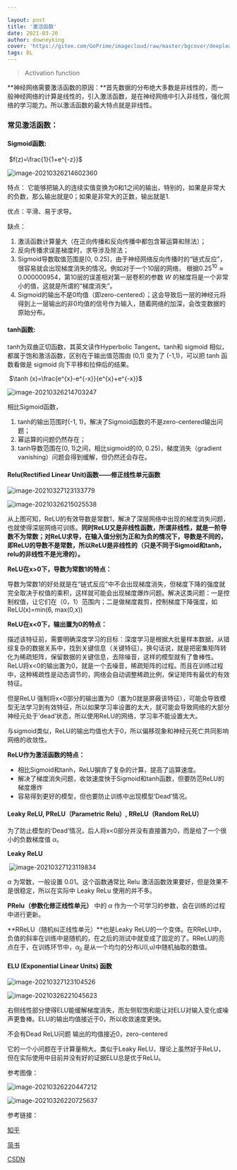 ```yaml
---

layout: post
title: '激活函数'
date: 2021-03-26
author: downeyking
cover: 'https://gitee.com/GoPrime/imagecloud/raw/master/bgcover/deeplearning.jpeg'
tags: DL
---
```


> Activation function

**神经网络需要激活函数的原因：**首先数据的分布绝大多数是非线性的，而一般神经网络的计算是线性的，引入激活函数，是在神经网络中引入非线性，强化网络的学习能力。所以激活函数的最大特点就是非线性。

### **常见激活函数：**

#### **Sigmoid函数:**

​										$f(z)=\frac{1}{1+e^{-z}}$



![image-20210326214602360](https://gitee.com/GoPrime/imagecloud/raw/master/img/image-20210326214602360.png)

特点：
它能够把输入的连续实值变换为0和1之间的输出，特别的，如果是非常大的负数，那么输出就是0；如果是非常大的正数，输出就是1.

优点：平滑、易于求导。

缺点：

1. 激活函数计算量大（在正向传播和反向传播中都包含幂运算和除法）；
2. 反向传播求误差梯度时，求导涉及除法；
3. Sigmoid导数取值范围是[0, 0.25]，由于神经网络反向传播时的“链式反应”，很容易就会出现梯度消失的情况。例如对于一个10层的网络， 根据$0.25^{10} \approx 0.000000954$，第10层的误差相对第一层卷积的参数 $W$ 的梯度将是一个非常小的值，这就是所谓的“梯度消失”。
4. Sigmoid的输出不是0均值（即zero-centered）；这会导致后一层的神经元将得到上一层输出的非0均值的信号作为输入，随着网络的加深，会改变数据的原始分布。

#### **tanh函数:**

tanh为双曲正切函数，其英文读作Hyperbolic Tangent。tanh和 sigmoid 相似，都属于饱和激活函数，区别在于输出值范围由 (0,1) 变为了 (-1,1)，可以把 tanh 函数看做是 sigmoid 向下平移和拉伸后的结果。

​						$\tanh (x)=\frac{e^{x}-e^{-x}}{e^{x}+e^{-x}}$

![image-20210326214703247](https://gitee.com/GoPrime/imagecloud/raw/master/img/image-20210326214703247.png)

相比Sigmoid函数，

1. tanh的输出范围时(-1, 1)，解决了Sigmoid函数的不是zero-centered输出问题；
2. 幂运算的问题仍然存在；
3. tanh导数范围在(0, 1)之间，相比sigmoid的(0, 0.25)，梯度消失（gradient vanishing）问题会得到缓解，但仍然还会存在。

#### **Relu(Rectified Linear Unit)函数——修正线性单元函数**

![image-20210327123133779](C:\Users\74116\AppData\Roaming\Typora\typora-user-images\image-20210327123133779.png)





![image-20210326215025538](https://gitee.com/GoPrime/imagecloud/raw/master/img/image-20210326215025538.png)

从上图可知，ReLU的有效导数是常数1，解决了深层网络中出现的梯度消失问题，也就使得深层网络可训练。**同时ReLU又是非线性函数，所谓非线性，就是一阶导数不为常数；对ReLU求导，在输入值分别为正和为负的情况下，导数是不同的，即ReLU的导数不是常数，所以ReLU是非线性的（只是不同于Sigmoid和tanh，relu的非线性不是光滑的）。**

**ReLU在x>0下，导数为常数1的特点：**

导数为常数1的好处就是在“链式反应”中不会出现梯度消失，但梯度下降的强度就完全取决于权值的乘积，这样就可能会出现梯度爆炸问题。解决这类问题：一是控制权值，让它们在（0，1）范围内；二是做梯度裁剪，控制梯度下降强度，如ReLU(x)=min(6, max(0,x))

**ReLU在x<0下，输出置为0的特点：**

描述该特征前，需要明确深度学习的目标：深度学习是根据大批量样本数据，从错综复杂的数据关系中，找到关键信息（关键特征）。换句话说，就是把密集矩阵转化为稀疏矩阵，保留数据的关键信息，去除噪音，这样的模型就有了鲁棒性。ReLU将x<0的输出置为0，就是一个去噪音，稀疏矩阵的过程。而且在训练过程中，这种稀疏性是动态调节的，网络会自动调整稀疏比例，保证矩阵有最优的有效特征。

但是ReLU 强制将x<0部分的输出置为0（置为0就是屏蔽该特征），可能会导致模型无法学习到有效特征，所以如果学习率设置的太大，就可能会导致网络的大部分神经元处于‘dead’状态，所以使用ReLU的网络，学习率不能设置太大。

与sigmoid类似，ReLU的输出均值也大于0，所以偏移现象和神经元死亡共同影响网络的收敛性。

**ReLU作为激活函数的特点：**

- 相比Sigmoid和tanh，ReLU摒弃了复杂的计算，提高了运算速度。
- 解决了梯度消失问题，收敛速度快于Sigmoid和tanh函数，但要防范ReLU的梯度爆炸
- 容易得到更好的模型，但也要防止训练中出现模型‘Dead’情况。



#### Leaky ReLU, PReLU（Parametric Relu）, RReLU（Random ReLU）

为了防止模型的‘Dead’情况，后人将x<0部分并没有直接置为0，而是给了一个很小的负数梯度值 $\alpha$。

**Leaky ReLU**

​							![image-20210327123119834](C:\Users\74116\AppData\Roaming\Typora\typora-user-images\image-20210327123119834.png)

$\alpha$ 为常数，一般设置 0.01。这个函数通常比 Relu 激活函数效果要好，但是效果不是很稳定，所以在实际中 Leaky ReLu 使用的并不多。

**PRelu（参数化修正线性单元）** 中的 $\alpha$ 作为一个可学习的参数，会在训练的过程中进行更新。

**RReLU（随机纠正线性单元）**也是Leaky ReLU的一个变体。在RReLU中，负值的斜率在训练中是随机的，在之后的测试中就变成了固定的了。RReLU的亮点在于，在训练环节中，$\alpha_{ji}$ 是从一个均匀的分布U(I,u)中随机抽取的数值。



#### ELU (Exponential Linear Units) 函数

![image-20210327123104526](https://gitee.com/GoPrime/imagecloud/raw/master/img/image-20210327123104526.png)

![image-20210326221045623](https://gitee.com/GoPrime/imagecloud/raw/master/img/image-20210326221045623.png)

右侧线性部分使得ELU能缓解梯度消失，而左侧软饱和能让对ELU对输入变化或噪声更鲁棒。ELU的输出均值接近于0，所以收敛速度更快。

不会有Dead ReLU问题 输出的均值接近0，zero-centered

它的一个小问题在于计算量稍大。类似于Leaky ReLU，理论上虽然好于ReLU，但在实际使用中目前并没有好的证据ELU总是优于ReLU。







参考图像：



![image-20210326220447212](https://gitee.com/GoPrime/imagecloud/raw/master/img/image-20210326220447212.png)

![image-20210326220725637](https://gitee.com/GoPrime/imagecloud/raw/master/img/image-20210326220725637.png)

参考链接：

[知乎](https://zhuanlan.zhihu.com/p/73214810)

[简书](jianshu.com/p/dc4e53fc73a0)

[CSDN](https://blog.csdn.net/tyhj_sf/article/details/79932893)